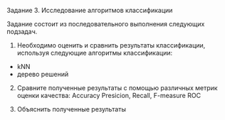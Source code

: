 Задание 3. Исследование алгоритмов классификации

Задание состоит из последовательного выполнения следующих подзадач.
1. Необходимо оценить и сравнить результаты классификации, используя следующие
алгоритмы классификации:
* kNN
* дерево решений

2. Сравните полученные результаты с помощью различных метрик оценки качества:
Accuracy
Presicion, Recall, F-measure
ROC

3. Объяснить полученные результаты